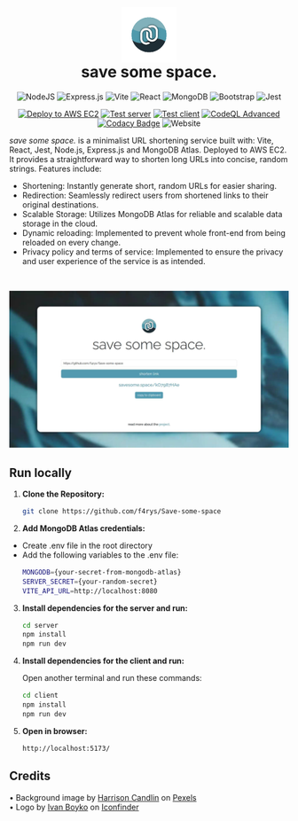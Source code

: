 <div style="display: flex; justify-content: center; align-items: center; margin-bottom: 50px; margin-top: 40px">
<img style="position: absolute" src="./media/logo.gif" width="100px" />

</div>

<div align="center">
<h1>save some space.</h1>

![NodeJS](https://img.shields.io/badge/node.js-6DA55F?style=for-the-badge&logo=node.js&logoColor=white)
![Express.js](https://img.shields.io/badge/express.js-%23404d59.svg?style=for-the-badge&logo=express&logoColor=%2361DAFB)
![Vite](https://img.shields.io/badge/Vite-646CFF.svg?style=for-the-badge&logo=Vite&logoColor=white)
![React](https://img.shields.io/badge/React-61DAFB.svg?style=for-the-badge&logo=React&logoColor=black)
![MongoDB](https://img.shields.io/badge/MongoDB-%234ea94b.svg?style=for-the-badge&logo=mongodb&logoColor=white)
![Bootstrap](https://img.shields.io/badge/bootstrap-%238511FA.svg?style=for-the-badge&logo=bootstrap&logoColor=white)
![Jest](https://img.shields.io/badge/Jest-8D6E63?style=for-the-badge&logo=Jest&logoColor=white)

[![Deploy to AWS EC2](https://github.com/f4rys/Save-some-space/actions/workflows/aws-deploy.yml/badge.svg)](https://github.com/f4rys/Save-some-space/actions/workflows/aws-deploy.yml)
[![Test server](https://github.com/f4rys/Save-some-space/actions/workflows/test-server.yml/badge.svg)](https://github.com/f4rys/Save-some-space/actions/workflows/test-server.yml)
[![Test client](https://github.com/f4rys/Save-some-space/actions/workflows/test-client.yml/badge.svg)](https://github.com/f4rys/Save-some-space/actions/workflows/test-client.yml)
[![CodeQL Advanced](https://github.com/f4rys/Save-some-space/actions/workflows/codeql.yml/badge.svg)](https://github.com/f4rys/Save-some-space/actions/workflows/codeql.yml)
[![Codacy Badge](https://app.codacy.com/project/badge/Grade/ab06268cabbf4d97b5cc8fff5a096dde)](https://app.codacy.com/gh/f4rys/Save-some-space/dashboard?utm_source=gh&utm_medium=referral&utm_content=&utm_campaign=Badge_grade)
![Website](https://img.shields.io/website?url=https%3A%2F%2Fsavesome.space%2F)

</div>

_save some space._ is a minimalist URL shortening service built with: Vite, React, Jest, Node.js, Express.js and MongoDB Atlas. Deployed to AWS EC2. It provides a straightforward way to shorten long URLs into concise, random strings. Features include:

- Shortening: Instantly generate short, random URLs for easier sharing.
- Redirection: Seamlessly redirect users from shortened links to their original destinations.
- Scalable Storage: Utilizes MongoDB Atlas for reliable and scalable data storage in the cloud.
- Dynamic reloading: Implemented to prevent whole front-end from being reloaded on every change.
- Privacy policy and terms of service: Implemented to ensure the privacy and user experience of the service is as intended.

</br>

![screenshot](./media/screenshot.jpg)

## Run locally

1. **Clone the Repository:**

   ```bash
   git clone https://github.com/f4rys/Save-some-space
   ```

2. **Add MongoDB Atlas credentials:**

- Create .env file in the root directory
- Add the following variables to the .env file:
  ```bash
  MONGODB={your-secret-from-mongodb-atlas}
  SERVER_SECRET={your-random-secret}
  VITE_API_URL=http://localhost:8080
  ```

3. **Install dependencies for the server and run:**

   ```bash
   cd server
   npm install
   npm run dev
   ```

4. **Install dependencies for the client and run:**

   Open another terminal and run these commands:

   ```bash
   cd client
   npm install
   npm run dev
   ```

5. **Open in browser:**
   ```bash
   http://localhost:5173/
   ```

## Credits

<div>• Background image by <a href="https://www.pexels.com/@harrison-candlin-1279336/">Harrison Candlin</a> on <a href="https://www.pexels.com/photo/close-up-photo-of-blue-background-2441454/">Pexels</a></div>
<div>• Logo by <a href="https://www.iconfinder.com/visualpharm">Ivan Boyko</a> on <a href="https://www.iconfinder.com/icons/309055/link_chain_connection_url_hyperlink_icon">Iconfinder</a></div>
